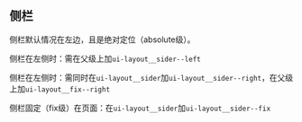 ## 侧栏

侧栏默认情况在左边，且是绝对定位（absolute级）。

侧栏在左侧时：需在父级上加`ui-layout__sider--left`

侧栏在左侧时：需同时在`ui-layout__sider`加`ui-layout__sider--right`，在父级上加`ui-layout__fix--right`

侧栏固定（fix级）在页面：在`ui-layout__sider`加`ui-layout__sider--fix`